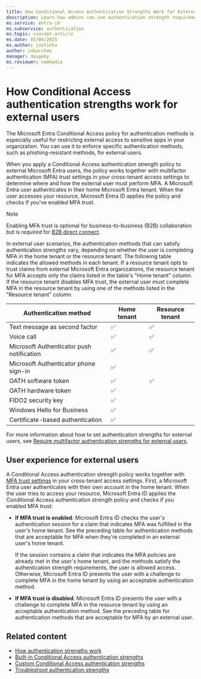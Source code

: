 ```yaml
---
title: How Conditional Access Authentication Strengths Work for External Users
description: Learn how admins can use authentication strength requirements for external users in Microsoft Entra ID.
ms.service: entra-id
ms.subservice: authentication
ms.topic: concept-article
ms.date: 03/04/2025
ms.author: justinha
author: inbarckms
manager: dougeby
ms.reviewer: namkedia
---
```

# How Conditional Access authentication strengths work for external users

The Microsoft Entra Conditional Access policy for authentication methods is especially useful for restricting external access to sensitive apps in your organization. You can use it to enforce specific authentication methods, such as phishing-resistant methods, for external users.

When you apply a Conditional Access authentication strength policy to external Microsoft Entra users, the policy works together with multifactor authentication (MFA) trust settings in your cross-tenant access settings to determine where and how the external user must perform MFA. A Microsoft Entra user authenticates in their home Microsoft Entra tenant. When the user accesses your resource, Microsoft Entra ID applies the policy and checks if you've enabled MFA trust.

> [!NOTE]
> Enabling MFA trust is optional for business-to-business (B2B) collaboration but is *required* for [B2B direct connect](~/external-id/b2b-direct-connect-overview.md#multifactor-authentication-mfa).

In external user scenarios, the authentication methods that can satisfy authentication strengths vary, depending on whether the user is completing MFA in the home tenant or the resource tenant. The following table indicates the allowed methods in each tenant. If a resource tenant opts to trust claims from external Microsoft Entra organizations, the resource tenant for MFA accepts only the claims listed in the table's "Home tenant" column. If the resource tenant disables MFA trust, the external user must complete MFA in the resource tenant by using one of the methods listed in the "Resource tenant" column.

|Authentication method  |Home tenant  | Resource tenant  |
|---------|---------|---------|
|Text message as second factor                         | &#x2705;        | &#x2705; |
|Voice call                                   | &#x2705;        | &#x2705; |
|Microsoft Authenticator push notification    | &#x2705;        | &#x2705; |
|Microsoft Authenticator phone sign-in        | &#x2705;        |          |
|OATH software token                          | &#x2705;        | &#x2705; |
|OATH hardware token                          | &#x2705;        |          |
|FIDO2 security key                           | &#x2705;        |          |
|Windows Hello for Business                   | &#x2705;        |          |
|Certificate-based authentication             | &#x2705;        |          |

For more information about how to set authentication strengths for external users, see [Require multifactor authentication strengths for external users](~/identity/conditional-access/policy-guests-mfa-strength.md).

## User experience for external users

A Conditional Access authentication strength policy works together with [MFA trust settings](../../external-id/cross-tenant-access-settings-b2b-collaboration.yml) in your cross-tenant access settings. First, a Microsoft Entra user authenticates with their own account in the home tenant. When the user tries to access your resource, Microsoft Entra ID applies the Conditional Access authentication strength policy and checks if you enabled MFA trust:

- **If MFA trust is enabled**: Microsoft Entra ID checks the user's authentication session for a claim that indicates MFA was fulfilled in the user's home tenant. See the preceding table for authentication methods that are acceptable for MFA when they're completed in an external user's home tenant.

  If the session contains a claim that indicates the MFA policies are already met in the user's home tenant, and the methods satisfy the authentication strength requirements, the user is allowed access. Otherwise, Microsoft Entra ID presents the user with a challenge to complete MFA in the home tenant by using an acceptable authentication method.
- **If MFA trust is disabled**: Microsoft Entra ID presents the user with a challenge to complete MFA in the resource tenant by using an acceptable authentication method. See the preceding table for authentication methods that are acceptable for MFA by an external user.

## Related content

- [How authentication strengths work](concept-authentication-strength-how-it-works.md)
- [Built-in Conditional Access authentication strengths](concept-authentication-strengths.md)
- [Custom Conditional Access authentication strengths](concept-authentication-strength-advanced-options.md)
- [Troubleshoot authentication strengths](troubleshoot-authentication-strengths.md)
